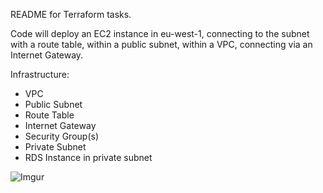 README for Terraform tasks.

Code will deploy an EC2 instance in eu-west-1, connecting to the subnet with a route table, within a public subnet, within a VPC, connecting via an Internet Gateway.

Infrastructure:

<ul>
<li>VPC</li>
<li>Public Subnet</li>
<li>Route Table</li>
<li>Internet Gateway</li>
<li>Security Group(s)</li>
<li>Private Subnet</li>
<li>RDS Instance in private subnet</li>
</ul>

![Imgur](https://imgur.com/ZorO1Kq.png)
